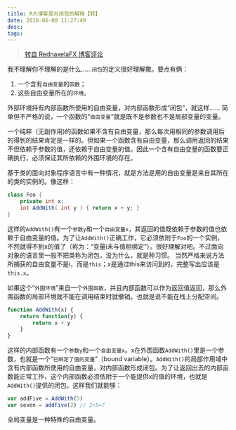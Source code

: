 ```yaml
---
title: R大博客里对闭包的解释【转】
date: 2018-06-08 11:27:49
desc:
tags:
---
```

> [转自 RednaxelaFX 博客评论](http://rednaxelafx.iteye.com/blog/245022)

我不理解你不理解的是什么……`闭包`的定义很好理解撒。要点有俩： 

1. 一个含有`自由变量`的`函数`； 
2. 这些自由变量所在的`环境`。

外部环境持有内部函数所使用的自由变量，对内部函数形成“闭包”，就这样...... 简单但不严格的说，一个函数的“`自由变量`”就是既不是参数也不是局部变量的变量。 

<!-- more -->

一个纯粹（无副作用)的函数如果不含有自由变量，那么每次用相同的参数调用后的得到的结果肯定是一样的。但如果一个函数含有自由变量，那么调用返回的结果不但依赖于参数的值，还依赖于自由变量的值。因此一个含有自由变量的函数要正确执行，必须保证其所依赖的外围环境的存在。 

基于类的面向对象程序语言中有一种情况，就是方法是用的自由变量是来自其所在的类的实例的。像这样： 
```java
class Foo {  
    private int x;  
    int AddWith( int y ) { return x + y; }  
}
```

这样的`AddWith()`有一个`参数y`和一个`自由变量x`，其返回的值既依赖于参数的值也依赖于自由变量的值。为了让`AddWith()`正确工作，它必须依附于`Foo`的一个实例，不然就得不到x的值了（称为：“变量i未与值相绑定”）。很好理解对吧。不过面向对象的语言里一般不把类称为闭包，没为什么，就是种习惯。 
当然严格来说方法所捕获的自由变量不是i，而是`this`；x是通过this来访问到的，完整写出应该是`this.x`。 

如果这个“`外围环境`”来自一个`外围函数`，并且内部函数可以作为返回值返回，那么外围函数的局部环境就不能在调用结束时就撤销。也就是说不能在栈上分配空间。 
```js
function AddWith(x) {  
    return function(y) {  
        return x + y  
    }  
}  
```


这样的内部函数有一个`参数y`和一个`自由变量x`。x在外围函数`AddWith()`里是一个参数，也就是一个“`已绑定了值的变量`”（bound variable）。`AddWith()`的局部作用域中含有内部函数所使用的自由变量，对内部函数形成闭包。为了让返回出去的内部函数能正常工作，这个内部函数必须依附于一个能提供x的值的环境，也就是`AddWith()`提供的闭包。这样我们就能够： 
```js
var addFive = AddWith(5)  
var seven = addFive(2) // 2+5=7  
```

全局变量是一种特殊的自由变量。